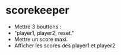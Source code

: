 # scorekeeper

- Mettre 3 bouttons :
- "player1, player2, reset."
- Mettre un score maxi.
- Afficher les scores des player1 et player2